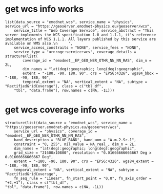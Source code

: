 # get wcs info works

    list(data_source = "emodnet_wcs", service_name = "physics", service_url = "https://geoserver.emodnet-physics.eu/geoserver/wcs", 
        service_title = "Web Coverage Service", service_abstract = "This server implements the WCS specification 1.0 and 1.1.1, it's reference implementation of WCS 1.1.1. All layers published by this service are available on WMS also.\n     ", 
        service_access_constraits = "NONE", service_fees = "NONE", 
        service_type = "urn:ogc:service:wcs", coverage_details = structure(list(
            coverage_id = "emodnet__EP_GEO_NER_OTHR_NN_NN_RAS", dim_n = 2L, 
            dim_names = "lat(deg):geographic; long(deg):geographic", 
            extent = "-180, -90, 180, 90", crs = "EPSG:4326", wgs84_bbox = "-180, -90, 180, 90", 
            temporal_extent = "NA", vertical_extent = "NA", subtype = "RectifiedGridCoverage"), class = c("tbl_df", 
        "tbl", "data.frame"), row.names = c(NA, -1L)))

# get wcs coverage info works

    structure(list(data_source = "emodnet_wcs", service_name = "https://geoserver.emodnet-physics.eu/geoserver/wcs", 
        service_url = "physics", coverage_id = "emodnet__EP_GEO_NER_OTHR_NN_NN_RAS", 
        band_description = "BLUE_BAND", band_uom = "W.m-2.Sr-1", 
        constraint = "0, 255", nil_value = NA_real_, dim_n = 2L, 
        dim_names = "lat(deg):geographic; long(deg):geographic", 
        grid_size = "21600x10800", resolution = "0.01666666666667 Deg x 0.01666666666667 Deg", 
        extent = "-180, -90, 180, 90", crs = "EPSG:4326", wgs84_extent = "-180, -90, 180, 90", 
        temporal_extent = "NA", vertical_extent = "NA", subtype = "RectifiedGridCoverage", 
        fn_seq_rule = "Linear", fn_start_point = "0,0", fn_axis_order = "+2,+1"), class = c("tbl_df", 
    "tbl", "data.frame"), row.names = c(NA, -1L))

